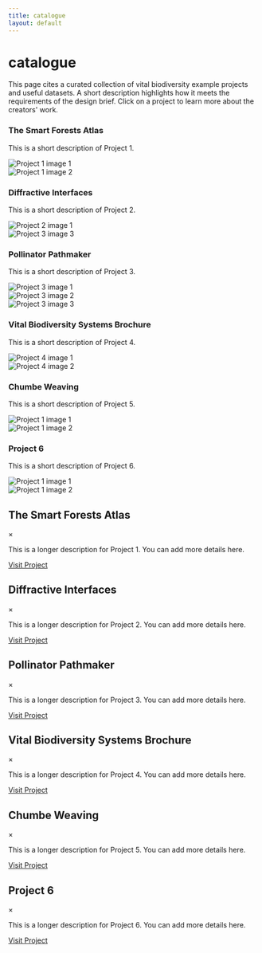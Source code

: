 ```yaml
---
title: catalogue
layout: default
---
```


# catalogue

<p>This page cites a curated collection of vital biodiversity example projects and useful datasets. A short description highlights how it meets the requirements of the design brief. Click on a project to learn more about the creators' work.</p>

<!-- GRID ONLY CONTAINS CARDS -->
<div class="catalogue-grid">

 <!-- Project Card 1 -->
  <div class="catalogue-card" onclick="openModal(1)">
    <div class="catalogue-content">
      <h3>The Smart Forests Atlas</h3>
      <p>This is a short description of Project 1.</p>
    </div>
    <div class="catalogue-images">
      <div class="catalogue-image-wrapper">
        <img src="/assets/catalogue/project1-1.jpg" alt="Project 1 image 1">
      </div>
      <div class="catalogue-image-wrapper">
        <img src="/assets/catalogue/project1-2.jpg" alt="Project 1 image 2">
      </div>
    </div>
  </div>

  <!-- Project Card 2 -->
  <div class="catalogue-card" onclick="openModal(2)">
    <div class="catalogue-content">
      <h3>Diffractive Interfaces</h3>
      <p>This is a short description of Project 2.</p>
    </div>
    <div class="catalogue-images">
      <div class="catalogue-image-wrapper">
        <img src="/assets/catalogue/project2-1.jpg" alt="Project 2 image 1">
      </div>
      <div class="catalogue-image-wrapper">
        <img src="/assets/catalogue/project3-3.jpg" alt="Project 3 image 3">
      </div>
    </div>
  </div>

  <!-- Project Card 3 -->
  <div class="catalogue-card" onclick="openModal(3)">
    <div class="catalogue-content">
      <h3>Pollinator Pathmaker</h3>
      <p>This is a short description of Project 3.</p>
    </div>
    <div class="catalogue-images">
      <div class="catalogue-image-wrapper">
        <img src="/assets/catalogue/project3-1.jpg" alt="Project 3 image 1">
      </div>
      <div class="catalogue-image-wrapper">
        <img src="/assets/catalogue/project3-2.jpg" alt="Project 3 image 2">
      </div>
      <div class="catalogue-image-wrapper">
        <img src="/assets/catalogue/project3-3.jpg" alt="Project 3 image 3">
      </div>
    </div>
  </div>

  <!-- Project Card 4 -->
  <div class="catalogue-card" onclick="openModal(4)">
    <div class="catalogue-content">
      <h3>Vital Biodiversity Systems Brochure</h3>
      <p>This is a short description of Project 4.</p>
    </div>
    <div class="catalogue-images">
      <div class="catalogue-image-wrapper">
        <img src="/assets/catalogue/project4-1.jpg" alt="Project 4 image 1">
      </div>
      <div class="catalogue-image-wrapper">
        <img src="/assets/catalogue/project4-2.jpg" alt="Project 4 image 2">
      </div>
    </div>
  </div>

  <!-- Project Card 5 -->
  <div class="catalogue-card" onclick="openModal(5)">
    <div class="catalogue-content">
      <h3>Chumbe Weaving</h3>
      <p>This is a short description of Project 5.</p>
    </div>
    <div class="catalogue-images">
      <div class="catalogue-image-wrapper">
        <img src="/assets/catalogue/project1-1.jpg" alt="Project 1 image 1">
      </div>
      <div class="catalogue-image-wrapper">
        <img src="/assets/catalogue/project1-2.jpg" alt="Project 1 image 2">
      </div>
    </div>
  </div>

  <!-- Project Card 6 -->
  <div class="catalogue-card" onclick="openModal(6)">
    <div class="catalogue-content">
      <h3>Project 6</h3>
      <p>This is a short description of Project 6.</p>
    </div>
    <div class="catalogue-images">
      <div class="catalogue-image-wrapper">
        <img src="/assets/catalogue/project1-1.jpg" alt="Project 1 image 1">
      </div>
      <div class="catalogue-image-wrapper">
        <img src="/assets/catalogue/project1-2.jpg" alt="Project 1 image 2">
      </div>
    </div>
  </div>

</div> <!-- END OF GRID -->

<!-- MODALS GO BELOW GRID (outside) -->

<!-- Modal 1 -->
<div id="modal-1" class="catalogue-modal">
  <div class="catalogue-modal-content">
    <div class="catalogue-modal-header">
      <h2>The Smart Forests Atlas</h2>
      <span class="catalogue-modal-close" onclick="closeModal(1)">&times;</span>
    </div>
    <p>This is a longer description for Project 1. You can add more details here.</p>
    <a href="https://example.com" class="catalogue-link" target="_blank">Visit Project</a>
    <div class="catalogue-images">
      <div class="catalogue-image-wrapper">
        <img src="/assets/catalogue/project1-1.jpg" alt="">
      </div>
      <div class="catalogue-image-wrapper">
        <img src="/assets/catalogue/project1-2.jpg" alt="">
      </div>
    </div>
  </div>
</div>

<!-- Modal 2 -->
<div id="modal-2" class="catalogue-modal">
  <div class="catalogue-modal-content">
    <div class="catalogue-modal-header">
      <h2>Diffractive Interfaces</h2>
      <span class="catalogue-modal-close" onclick="closeModal(2)">&times;</span>
    </div>
    <p>This is a longer description for Project 2. You can add more details here.</p>
    <a href="https://example.com" class="catalogue-link" target="_blank">Visit Project</a>
    <div class="catalogue-images">
      <div class="catalogue-image-wrapper">
        <img src="/assets/catalogue/project2-1.jpg" alt="">
      </div>
      <div class="catalogue-image-wrapper">
        <img src="/assets/catalogue/project3-3.jpg" alt="">
      </div>
    </div>
  </div>
</div>

<!-- Modal 3 -->
<div id="modal-3" class="catalogue-modal">
  <div class="catalogue-modal-content">
    <div class="catalogue-modal-header">
      <h2>Pollinator Pathmaker</h2>
      <span class="catalogue-modal-close" onclick="closeModal(3)">&times;</span>
    </div>
    <p>This is a longer description for Project 3. You can add more details here.</p>
    <a href="https://example.com" class="catalogue-link" target="_blank">Visit Project</a>
    <div class="catalogue-images">
      <div class="catalogue-image-wrapper">
        <img src="/assets/catalogue/project3-1.jpg" alt="">
      </div>
      <div class="catalogue-image-wrapper">
        <img src="/assets/catalogue/project3-2.jpg" alt="">
      </div>
      <div class="catalogue-image-wrapper">
        <img src="/assets/catalogue/project3-3.jpg" alt="">
      </div>
    </div>
  </div>
</div>

<!-- Modal 4 -->
<div id="modal-4" class="catalogue-modal">
  <div class="catalogue-modal-content">
    <div class="catalogue-modal-header">
      <h2>Vital Biodiversity Systems Brochure</h2>
      <span class="catalogue-modal-close" onclick="closeModal(4)">&times;</span>
    </div>
    <p>This is a longer description for Project 4. You can add more details here.</p>
    <a href="https://example.com" class="catalogue-link" target="_blank">Visit Project</a>
    <div class="catalogue-images">
      <div class="catalogue-image-wrapper">
        <img src="/assets/catalogue/project4-1.jpg" alt="">
      </div>
      <div class="catalogue-image-wrapper">
        <img src="/assets/catalogue/project4-2.jpg" alt="">
      </div>
    </div>
  </div>
</div>

<!-- Modal 5 -->
<div id="modal-5" class="catalogue-modal">
  <div class="catalogue-modal-content">
    <div class="catalogue-modal-header">
      <h2>Chumbe Weaving</h2>
      <span class="catalogue-modal-close" onclick="closeModal(5)">&times;</span>
    </div>
    <p>This is a longer description for Project 5. You can add more details here.</p>
    <a href="https://example.com" class="catalogue-link" target="_blank">Visit Project</a>
    <div class="catalogue-images">
      <div class="catalogue-image-wrapper">
        <img src="/assets/catalogue/project1-1.jpg" alt="">
      </div>
      <div class="catalogue-image-wrapper">
        <img src="/assets/catalogue/project1-2.jpg" alt="">
      </div>
    </div>
  </div>
</div>

<!-- Modal 6 -->
<div id="modal-6" class="catalogue-modal">
  <div class="catalogue-modal-content">
    <div class="catalogue-modal-header">
      <h2>Project 6</h2>
      <span class="catalogue-modal-close" onclick="closeModal(6)">&times;</span>
    </div>
    <p>This is a longer description for Project 6. You can add more details here.</p>
    <a href="https://example.com" class="catalogue-link" target="_blank">Visit Project</a>
    <div class="catalogue-images">
      <div class="catalogue-image-wrapper">
        <img src="/assets/catalogue/project1-1.jpg" alt="">
      </div>
      <div class="catalogue-image-wrapper">
        <img src="/assets/catalogue/project1-2.jpg" alt="">
      </div>
    </div>
  </div>
</div>
